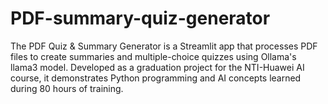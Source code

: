 # PDF-summary-quiz-generator
The PDF Quiz &amp; Summary Generator is a Streamlit app that processes PDF files to create summaries and multiple-choice quizzes using Ollama's llama3 model. Developed as a graduation project for the NTI-Huawei AI course, it demonstrates Python programming and AI concepts learned during 80 hours of training.
